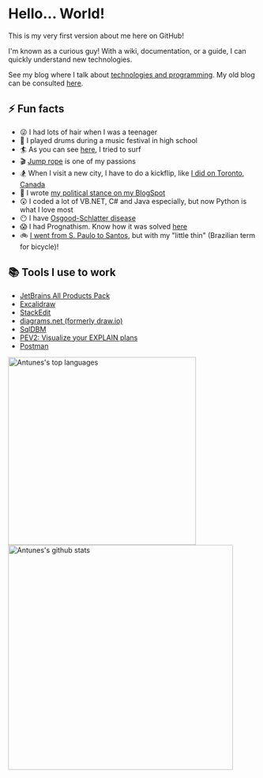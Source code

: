 # Hello... World!

This is my very first version about me here on GitHub!

I'm known as a curious guy! With a wiki, documentation, or a guide, I can quickly understand new technologies.

See my blog where I talk about [technologies and programming](https://www.willianantunes.com/). My old blog can be consulted [here](https://willianantunes.blogspot.com/).

## ⚡ Fun facts

- :stuck_out_tongue_winking_eye: I had lots of hair when I was a teenager
- :guitar: I played drums during a music festival in high school
- :surfer: As you can see [here](https://www.instagram.com/p/BgJkeCmncmV/), I tried to surf
- :clapper: [Jump rope](https://www.instagram.com/p/B_mzp4tgrKI/) is one of my passions
- :snowboarder: When I visit a new city, I have to do a kickflip, like [I did on Toronto, Canada](https://www.youtube.com/watch?v=9W8fdASb1xs)
- :thinking: I wrote [my political stance on my BlogSpot](https://willianantunes.blogspot.com/2016/02/minha-visao-politica.html)
- :astonished: I coded a lot of VB.NET, C# and Java especially, but now Python is what I love most
- :no_mouth: I have [Osgood-Schlatter disease](https://en.wikipedia.org/wiki/Osgood%E2%80%93Schlatter_disease)
- :scream: I had Prognathism. Know how it was solved [here](https://willianantunes.blogspot.com/2012/02/cirurgia-ortognatica-pos-operatorio.html)
- :bike: [I went from S. Paulo to Santos](https://www.strava.com/activities/1141720090), but with my "little thin" (Brazilian term for bicycle)!

## :books: Tools I use to work

- [JetBrains All Products Pack](https://www.jetbrains.com/all/)
- [Excalidraw](https://excalidraw.com/)
- [StackEdit](https://stackedit.io/)
- [diagrams.net (formerly draw.io)](https://app.diagrams.net/)
- [SqlDBM](https://app.sqldbm.com/)
- [PEV2: Visualize your EXPLAIN plans](https://explain.dalibo.com/)
- [Postman](https://www.postman.com/)

<p>
    <img width="380px" alt="Antunes's top languages" src="https://github-readme-stats.vercel.app/api/top-langs/?username=willianantunes&hide=html&layout=compact&hide_border=true" />
    <img width="455px" alt="Antunes's github stats" src="https://github-readme-stats.vercel.app/api?username=willianantunes&theme=default&hide_border=true" />
</p>

<!--
Here are some ideas to get you started:

- 🔭 I’m currently working on ...
- 🌱 I’m currently learning ...
- 👯 I’m looking to collaborate on ...
- 🤔 I’m looking for help with ...
- 💬 Ask me about ...
- 📫 How to reach me: ...
- 😄 Pronouns: ...
- ⚡ Fun fact: ...

https://gist.github.com/rxaviers/7360908
https://github.com/alexandresanlim/Badges4-README.md-Profile
https://github.com/murilothink/github-readme-stats
https://github.com/itecompro/markdown-emoji-cheatsheet
https://github.com/anuraghazra/github-readme-stats
-->
